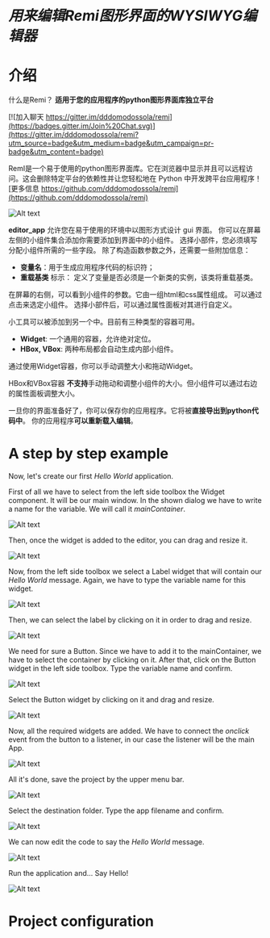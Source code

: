 
# *用来编辑Remi图形界面的WYSIWYG编辑器*

介绍
===
什么是Remi？
**适用于您的应用程序的python图形界面库独立平台**

[![加入聊天 https://gitter.im/dddomodossola/remi](https://badges.gitter.im/Join%20Chat.svg)](https://gitter.im/dddomodossola/remi?utm_source=badge&utm_medium=badge&utm_campaign=pr-badge&utm_content=badge)

RemI是一个易于使用的python图形界面库。它在浏览器中显示并且可以远程访问。这会删除特定平台的依赖性并让您轻松地在 Python 中开发跨平台应用程序！
[更多信息 https://github.com/dddomodossola/remi](https://github.com/dddomodossola/remi)

![Alt text](https://raw.githubusercontent.com/dddomodossola/remi/master/editor/res/preview.png "Editor window")

**editor_app** 允许您在易于使用的环境中以图形方式设计 gui 界面。
你可以在屏幕左侧的小组件集合添加你需要添加到界面中的小组件。
选择小部件，您必须填写分配小组件所需的一些字段。 除了构造函数参数之外，还需要一些附加信息：
- **变量名**：用于生成应用程序代码的标识符；
- **重载基类** 标示： 定义了变量是否必须是一个新类的实例，该类将重载基类。

在屏幕的右侧，可以看到小组件的参数。它由一组html和css属性组成。
可以通过点击来选定小组件。 选择小部件后，可以通过属性面板对其进行自定义。

小工具可以被添加到另一个中。目前有三种类型的容器可用。
- **Widget**: 一个通用的容器，允许绝对定位。
- **HBox, VBox**: 两种布局都会自动生成内部小组件。

通过使用Widget容器，你可以手动调整大小和拖动Widget。

HBox和VBox容器 **不支持**手动拖动和调整小组件的大小。但小组件可以通过右边的属性面板调整大小。

一旦你的界面准备好了，你可以保存你的应用程序。它将被**直接导出到python代码中**。
你的应用程序**可以重新载入编辑**。


A step by step example
===
Now, let's create our first *Hello World* application.

First of all we have to select from the left side toolbox the Widget component. It will be our main window.
In the shown dialog we have to write a name for the variable. We will call it *mainContainer*.

![Alt text](https://raw.githubusercontent.com/dddomodossola/remi/master/editor/res/tutorial_images/new_container.png "New Widget container")


Then, once the widget is added to the editor, you can drag and resize it.

![Alt text](https://raw.githubusercontent.com/dddomodossola/remi/master/editor/res/tutorial_images/drag_resize_container.png "Drag and resize container")


Now, from the left side toolbox we select a Label widget that will contain our *Hello World* message.
Again, we have to type the variable name for this widget.

![Alt text](https://raw.githubusercontent.com/dddomodossola/remi/master/editor/res/tutorial_images/new_label.png "Add new label")


Then, we can select the label by clicking on it in order to drag and resize.

![Alt text](https://raw.githubusercontent.com/dddomodossola/remi/master/editor/res/tutorial_images/drag_resize_label.png "Drag and resize label")


We need for sure a Button. Since we have to add it to the mainContainer, we have to select the container by clicking on it.
After that, click on the Button widget in the left side toolbox. 
Type the variable name and confirm.

![Alt text](https://raw.githubusercontent.com/dddomodossola/remi/master/editor/res/tutorial_images/new_button.png "Add new button")


Select the Button widget by clicking on it and drag and resize.

![Alt text](https://raw.githubusercontent.com/dddomodossola/remi/master/editor/res/tutorial_images/drag_resize_button.png "Drag and resize button")


Now, all the required widgets are added. We have to connect the *onclick* event from the button to a listener, in our case the listener will be the main App.

![Alt text](https://raw.githubusercontent.com/dddomodossola/remi/master/editor/res/tutorial_images/connect_button.png "Connect button onclick event to App")


All it's done, save the project by the upper menu bar.

![Alt text](https://raw.githubusercontent.com/dddomodossola/remi/master/editor/res/tutorial_images/save_menu.png "Save menu")


Select the destination folder. Type the app filename and confirm.

![Alt text](https://raw.githubusercontent.com/dddomodossola/remi/master/editor/res/tutorial_images/save_dialog.png "Save dialog")


We can now edit the code to say the *Hello World* message.

![Alt text](https://raw.githubusercontent.com/dddomodossola/remi/master/editor/res/tutorial_images/edit_hello_message.png "Edit the code to say Hello World")


Run the application and... Say Hello!

![Alt text](https://raw.githubusercontent.com/dddomodossola/remi/master/editor/res/tutorial_images/hello.png "Run the App")


Project configuration
===
